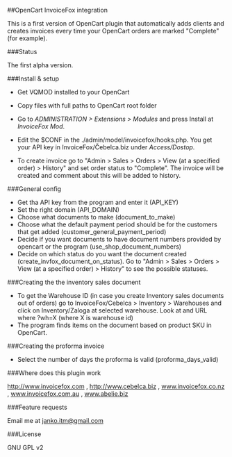 ##OpenCart InvoiceFox integration

This is a first version of OpenCart plugin that automatically adds clients and creates invoices every time your OpenCart orders are marked "Complete" (for example).

###Status

The first alpha version.

###Install & setup

* Get VQMOD installed to your OpenCart
* Copy files with full paths to OpenCart root folder
* Go to *ADMINISTRATION > Extensions > Modules* and press Install at *InvoiceFox Mod*.
* Edit the $CONF in the ./admin/model/invoicefox/hooks.php. You get your API key in InvoiceFox/Čebelca.biz under *Access/Dostop*.

* To create invoice go to "Admin > Sales > Orders > View (at a specified order) > History" and set order status to "Complete". 
  The invoice will be created and comment about this will be added to history.

###General config

* Get tha API key from the program and enter it (API_KEY)
* Set the right domain (API_DOMAIN)
* Choose what documents to make (document_to_make)
* Choose what the default payment period should be for the customers that get added  (customer_general_payment_period)
* Decide if you want documents to have document numbers provided by opencart or the program (use_shop_document_numbers)
* Decide on which status do you want the document created (create_invfox_document_on_status). Go to "Admin > Sales > Orders > View (at a specified order) > History" to see the possible statuses.

###Creating the the inventory sales document

* To get the Warehouse ID (in case you create Inventory sales documents out of orders) go to InvoiceFox/Cebelca > Inventory > Warehouses and click on Inventory/Zaloga at selected warehouse. Look at and URL where ?wh=X (where X is warehouse id)
* The program finds items on the document based on product SKU in OpenCart.

###Creating the proforma invoice

* Select the number of days the proforma is valid (proforma_days_valid)

###Where does this plugin work

http://www.invoicefox.com , http://www.cebelca.biz , www.invoicefox.co.nz , www.invoicefox.com.au , www.abelie.biz

###Feature requests

Email me at janko.itm@gmail.com

###License

GNU GPL v2

